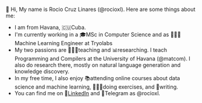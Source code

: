 👋 Hi, My name is Rocio Cruz Linares (@rocioxl). Here are some things about me:

- I am from Havana, 🇨🇺Cuba.
- I'm currently working in a 🎓MSc in Computer Science and as 👩🏻‍💻Machine Learning Engineer at Tryolabs
- My two passions are 👩🏻‍🏫teaching and 📊researching. I teach Programming and Compilers at the University of Havana (@matcom). I also do research there, mostly on natural language generation and knowledge discovery.
- In my free time, I also enjoy 📚attending online courses about data science and machine learning, 🏃🏻‍♀️doing exercises, and 📝writing.
- You can find me on 💼[LinkedIn](https://www.linkedin.com/in/rocioxl/) and 📱Telegram as @rocioxl. 


<!---
rocioxl/rocioxl is a ✨ special ✨ repository because its `README.md` (this file) appears on your GitHub profile.
You can click the Preview link to take a look at your changes.
--->
